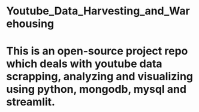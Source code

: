 # Youtube_Data_Harvesting_and_Warehousing
# This is an open-source project repo which deals with youtube data scrapping, analyzing and visualizing using python, mongodb, mysql and streamlit.
